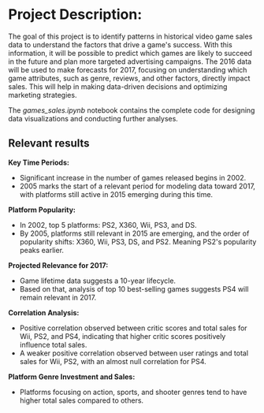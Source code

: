 # Project Description:
The goal of this project is to identify patterns in historical video game sales data to understand the factors that drive a game's success. With this information, it will be possible to predict which games are likely to succeed in the future and plan more targeted advertising campaigns. The 2016 data will be used to make forecasts for 2017, focusing on understanding which game attributes, such as genre, reviews, and other factors, directly impact sales. This will help in making data-driven decisions and optimizing marketing strategies.

The *games_sales.ipynb* notebook contains the complete code for designing data visualizations and conducting further analyses.

## Relevant results
**Key Time Periods:**
- Significant increase in the number of games released begins in 2002.
- 2005 marks the start of a relevant period for modeling data toward 2017, with platforms still active in 2015 emerging during this time.
  
**Platform Popularity:**
- In 2002, top 5 platforms: PS2, X360, Wii, PS3, and DS.
- By 2005, platforms still relevant in 2015 are emerging, and the order of popularity shifts: X360, Wii, PS3, DS, and PS2. Meaning PS2's popularity peaks earlier.

**Projected Relevance for 2017:**
- Game lifetime data suggests a 10-year lifecycle.
- Based on that, analysis of top 10 best-selling games suggests PS4 will remain relevant in 2017.
  
**Correlation Analysis:**
- Positive correlation observed between critic scores and total sales for Wii, PS2, and PS4, indicating that higher critic scores positively influence total sales.
- A weaker positive correlation observed between user ratings and total sales for Wii, PS2, with an almost null correlation for PS4.

**Platform Genre Investment and Sales:**
- Platforms focusing on action, sports, and shooter genres tend to have higher total sales compared to others.
